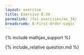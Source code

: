```yaml
---
layout: exercise
title: Exercise 8.34
permalink: /fol-exercises/ex_34/
breadcrumb: 8-First-Order-Logic
---
```


{% include mathjax_support %}

<div><i class="arrow-up loader" data-chapter="fol-exercises" data-exercise="ex_34" data-rating="0"></i></div>
{% include_relative question.md %}
